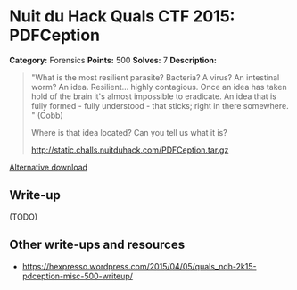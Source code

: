 # Nuit du Hack Quals CTF 2015: PDFCeption

**Category:** Forensics
**Points:** 500
**Solves:** 7
**Description:** 

> "What is the most resilient parasite? Bacteria? A virus? An intestinal worm? An idea. Resilient... highly contagious. Once an idea has taken hold of the brain it's almost impossible to eradicate. An idea that is fully formed - fully understood - that sticks; right in there somewhere. " (Cobb)
> 
> Where is that idea located? Can you tell us what it is?
> 
> <http://static.challs.nuitduhack.com/PDFCeption.tar.gz>

[Alternative download](https://mega.nz/#!jMcFXKKa)

## Write-up

(TODO)

## Other write-ups and resources

* <https://hexpresso.wordpress.com/2015/04/05/quals_ndh-2k15-pdception-misc-500-writeup/>
